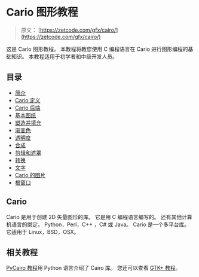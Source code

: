 # Cario 图形教程

> 原文： [https://zetcode.com/gfx/cairo/](https://zetcode.com/gfx/cairo/)

这是 Cario 图形教程。 本教程将教您使用 C 编程语言在 Cario 进行图形编程的基础知识。 本教程适用于初学者和中级开发人员。

## 目录



*   [简介](cairolib/)
*   [Cario 定义](cairodefinitions/)
*   [Cario 后端](cairobackends/)
*   [基本图纸](basicdrawing/)
*   [塑造并填充](shapesfills/)
*   [渐变色](gradients/)
*   [透明度](transparency/)
*   [合成](compositing/)
*   [剪辑和遮罩](clippingmasking/)
*   [转换](transformations/)
*   [文字](cairotext/)
*   [Cario 的图片](cairoimages/)
*   [根窗口](root/)



## Cario

Cario 是用于创建 2D 矢量图形的库。 它是用 C 编程语言编写的。 还有其他计算机语言的绑定。 Python，Perl，C++ ，C# 或 Java。 Cario 是一个多平台库。 它适用于 Linux，BSD，OSX。

## 相关教程

[PyCairo 教程](/gfx/pycairo/)用 Python 语言介绍了 Cairo 库。 您还可以查看 [GTK+ 教程](/gui/gtk2/)。